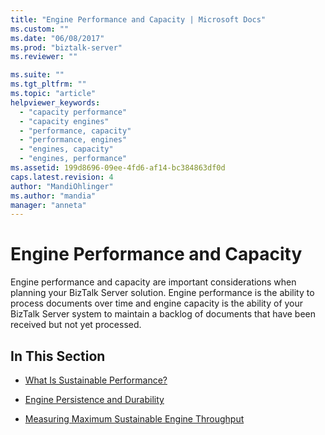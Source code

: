```yaml
---
title: "Engine Performance and Capacity | Microsoft Docs"
ms.custom: ""
ms.date: "06/08/2017"
ms.prod: "biztalk-server"
ms.reviewer: ""

ms.suite: ""
ms.tgt_pltfrm: ""
ms.topic: "article"
helpviewer_keywords: 
  - "capacity performance"
  - "capacity engines"
  - "performance, capacity"
  - "performance, engines"
  - "engines, capacity"
  - "engines, performance"
ms.assetid: 199d8696-09ee-4fd6-af14-bc384863df0d
caps.latest.revision: 4
author: "MandiOhlinger"
ms.author: "mandia"
manager: "anneta"
---
```

# Engine Performance and Capacity
Engine performance and capacity are important considerations when planning your BizTalk Server solution. Engine performance is the ability to process documents over time and engine capacity is the ability of your BizTalk Server system to maintain a backlog of documents that have been received but not yet processed.  
  
## In This Section  
  
-   [What Is Sustainable Performance?](../core/what-is-sustainable-performance.md)  
  
-   [Engine Persistence and Durability](../core/engine-persistence-and-durability.md)  
  
-   [Measuring Maximum Sustainable Engine Throughput](../core/measuring-maximum-sustainable-engine-throughput.md)